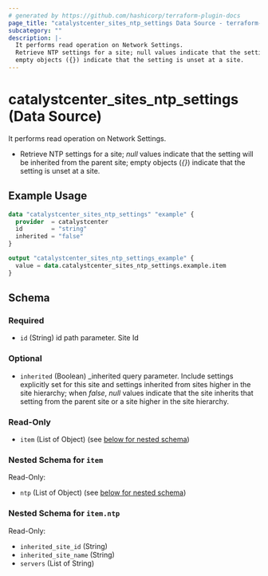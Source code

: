 ```yaml
---
# generated by https://github.com/hashicorp/terraform-plugin-docs
page_title: "catalystcenter_sites_ntp_settings Data Source - terraform-provider-catalystcenter"
subcategory: ""
description: |-
  It performs read operation on Network Settings.
  Retrieve NTP settings for a site; null values indicate that the setting will be inherited from the parent site;
  empty objects ({}) indicate that the setting is unset at a site.
---
```


# catalystcenter_sites_ntp_settings (Data Source)

It performs read operation on Network Settings.

- Retrieve NTP settings for a site; *null* values indicate that the setting will be inherited from the parent site;
empty objects (*{}*) indicate that the setting is unset at a site.

## Example Usage

```terraform
data "catalystcenter_sites_ntp_settings" "example" {
  provider  = catalystcenter
  id        = "string"
  inherited = "false"
}

output "catalystcenter_sites_ntp_settings_example" {
  value = data.catalystcenter_sites_ntp_settings.example.item
}
```

<!-- schema generated by tfplugindocs -->
## Schema

### Required

- `id` (String) id path parameter. Site Id

### Optional

- `inherited` (Boolean) _inherited query parameter. Include settings explicitly set for this site and settings inherited from sites higher in the site hierarchy; when *false*, *null* values indicate that the site inherits that setting from the parent site or a site higher in the site hierarchy.

### Read-Only

- `item` (List of Object) (see [below for nested schema](#nestedatt--item))

<a id="nestedatt--item"></a>
### Nested Schema for `item`

Read-Only:

- `ntp` (List of Object) (see [below for nested schema](#nestedobjatt--item--ntp))

<a id="nestedobjatt--item--ntp"></a>
### Nested Schema for `item.ntp`

Read-Only:

- `inherited_site_id` (String)
- `inherited_site_name` (String)
- `servers` (List of String)

